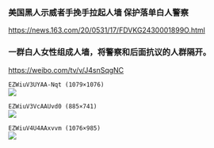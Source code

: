 ### 美国黑人示威者手挽手拉起人墙 保护落单白人警察
https://news.163.com/20/0531/17/FDVKG2430001899O.html

### 一群白人女性组成人墙，将警察和后面抗议的人群隔开。
https://weibo.com/tv/v/J4snSqgNC

`EZWiuV3UYAA-Nqt (1079×1076)`<br>
![](https://pbs.twimg.com/media/EZWiuV3UYAA-Nqt?format=jpg&name=orig)

`EZWiuV3VcAAUvd0 (885×741)`<br>
![](https://pbs.twimg.com/media/EZWiuV3VcAAUvd0?format=jpg&name=orig)

`EZWiuV4U4AAxvvm (1076×985)`<br>
![](https://pbs.twimg.com/media/EZWiuV4U4AAxvvm?format=jpg&name=orig)
